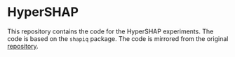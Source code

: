 # HyperSHAP

This repository contains the code for the HyperSHAP experiments. The code is based on the ``shapiq``
package. The code is mirrored from the original [repository](https://github.com/mmschlk/shapiq).
